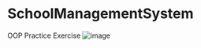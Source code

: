 # SchoolManagementSystem
OOP Practice Exercise
![image](https://user-images.githubusercontent.com/36833306/232975547-2f63f0d2-f9d3-4723-b38c-a85b7e72e069.png)
